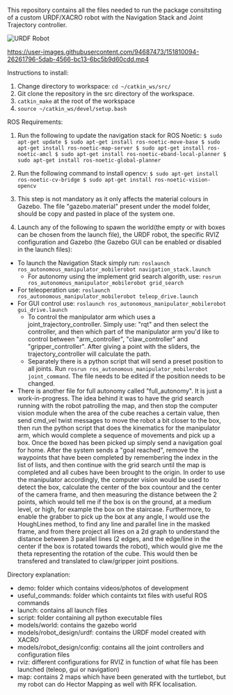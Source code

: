 This repository contains all the files needed to run the package consitsting of a custom URDF/XACRO robot with the Navigation Stack and Joint Trajectory controller.

![URDF Robot](https://user-images.githubusercontent.com/94687473/151810045-e1a3b6e8-002b-4188-aef8-68717f377d66.png)

https://user-images.githubusercontent.com/94687473/151810094-26261796-5dab-4566-bc13-6bc5b9d60cdd.mp4



Instructions to install:
1) Change directory to workspace: `cd ~/catkin_ws/src/`
2) Git clone the repository in the src directory of the workspace.
3) `catkin_make` at the root of the workspace
4) `source ~/catkin_ws/devel/setup.bash`


ROS Requirements:
1) Run the following to update the navigation stack for ROS Noetic:
`$ sudo apt-get update
$ sudo apt-get install ros-noetic-move-base
$ sudo apt-get install ros-noetic-map-server
$ sudo apt-get install ros-noetic-amcl
$ sudo apt-get install ros-noetic-eband-local-planner
$ sudo apt-get install ros-noetic-global-planner`

2) Run the following command to install opencv: 
`$ sudo apt-get install ros-noetic-cv-bridge
$ sudo apt-get install ros-noetic-vision-opencv`


4) This step is not mandatory as it only affects the material colours in Gazebo. The file "gazebo.material" present under the model folder, should be copy and pasted in place of the system one.


5) Launch any of the following to spawn the world(the empty or with boxes can be chosen from the launch file), the URDF robot, the specific RVIZ configuration and Gazebo (the Gazebo GUI can be enabled or disabled in the launch files):
- To launch the Navigation Stack simply run: `roslaunch ros_autonomous_manipulator_mobilerobot navigation_stack.launch`
    - For autonomy using the implement grid search algorith, use: `rosrun ros_autonomous_manipulator_mobilerobot grid_search`
- For teleoperation use: `roslaunch ros_autonomous_manipulator_mobilerobot teleop_drive.launch`
- For GUI control use: `roslaunch ros_autonomous_manipulator_mobilerobot gui_drive.launch`
    - To control the manipulator arm which uses a joint_trajectory_controller. Simply use: "rqt" and then select the controller, and then which part of the manipulator arm you'd like to control between "arm_controller", "claw_controller" and "gripper_controller". After giving a point with the sliders, the trajectory_controller will calculate the path.
    - Separately there is a python script that will send a preset position to all joints. Run `rosrun ros_autonomous_manipulator_mobilerobot joint_command`. The file needs to be edited if the position needs to be changed.
- There is another file for full autonomy called "full_autonomy". It is just a work-in-progress. The idea behind it was to have the grid search running with the robot patrolling the map, and then stop the computer vision module when the area of the cube reaches a certain value, then send cmd_vel twist messages to move the robot a bit closer to the box, then run the python script that does the kinematics for the manipulator arm, which would complete a sequence of movements and pick up a box. Once the boxed has been picked up simply send a navigation goal for home. After the system sends a "goal reached", remove the waypoints that have been completed by remembering the index in the list of lists, and then continue with the grid search until the map is completed and all cubes have been brought to the origin. 
In order to use the manipulator accordingly, the computer vision would be used to detect the box, calculate the center of the box countour and the center of the camera frame, and then measuring the distance between the 2 points, which would tell me if the box is on the ground, at a medium level, or high, for example the box on the staircase. Furthermore, to enable the grabber to pick up the box at any angle, I would use the HoughLines method, to find any line and parallel line in the masked frame, and from there project all lines on a 2d graph to understand the distance between 3 parallel lines (2 edges, and the edge/line in the center if the box is rotated towards the robot), which would give me the theta representing the rotation of the cube. This would then be transfered and translated to claw/gripper joint positions.


Directory explanation:
- demo: folder which contains videos/photos of development
- useful_commands: folder which containts txt files with useful ROS commands
- launch: contains all launch files
- script: folder containing all python executable files
- models/world: contains the gazebo world
- models/robot_design/urdf: contains the URDF model created with XACRO
- models/robot_design/config: contains all the joint controllers and configuration files
- rviz: different configurations for RVIZ in function of what file has been launched (teleop, gui or navigation)
- map: contains 2 maps which have been generated with the turtlebot, but my robot can do Hector Mapping as well with RFK localisation.


